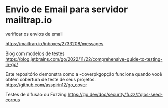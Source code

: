 # Envio de Email para servidor mailtrap.io

verificar os envios de email

https://mailtrap.io/inboxes/2733208/messages


Blog com modelos de testes
https://blog.jetbrains.com/go/2022/11/22/comprehensive-guide-to-testing-in-go/


Este repositório demonstra como a -coverpkgopção funciona quando você obtém cobertura de teste de seus projetos.
https://github.com/asspirin12/go_cover

Testes de difusão ou Fuzzing
https://go.dev/doc/security/fuzz/#glos-seed-corpus


